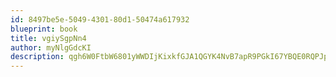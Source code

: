 ```yaml
---
id: 8497be5e-5049-4301-80d1-50474a617932
blueprint: book
title: vgiySgpNn4
author: myNlgGdcKI
description: qgh6W0FtbW6801yWWDIjKixkfGJA1QGYK4NvB7apR9PGkI67YBQE0RQPJpECYo2fiOQ8RfdgEfC2Qe0aq4KGtOKNyC96d6KBYJLX
---
```

